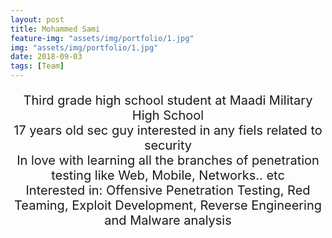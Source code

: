 ```yaml
---
layout: post
title: Mohammed Sami 
feature-img: "assets/img/portfolio/1.jpg"
img: "assets/img/portfolio/1.jpg"
date: 2018-09-03
tags: [Team]
---
```

<p style ="text-align: center; font-size: 20px">
 Third grade high school student at Maadi Military High School <br>
 17 years old sec guy interested in any fiels related to security<br>
In love with learning all the branches of penetration testing like Web, Mobile, Networks.. etc <br>
Interested in: Offensive Penetration Testing, Red Teaming, Exploit Development, Reverse Engineering and Malware analysis
</p>


